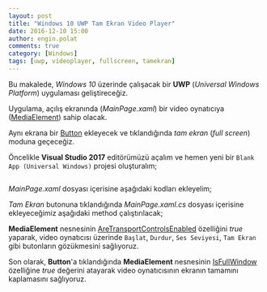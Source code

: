```yaml
---
layout: post
title: "Windows 10 UWP Tam Ekran Video Player"
date: 2016-12-10 15:00
author: engin.polat
comments: true
category: [Windows]
tags: [uwp, videoplayer, fullscreen, tamekran]
---
```

Bu makalede, *Windows 10* üzerinde çalışacak bir **UWP** (*Universal Windows Platform*) uygulaması geliştireceğiz.

Uygulama, açılış ekranında (*MainPage.xaml*) bir video oynatıcıya (<a href="https://docs.microsoft.com/uwp/api/Windows.UI.Xaml.Controls.MediaElement" target="_blank" rel="noopener">MediaElement</a>) sahip olacak.

Aynı ekrana bir <a href="https://msdn.microsoft.com/library/system.windows.controls.button" target="_blank" rel="noopener">Button</a> ekleyecek ve tıklandığında *tam ekran* (*full screen*) moduna geçeceğiz.

Öncelikle **Visual Studio 2017** editörümüzü açalım ve hemen yeni bir <code>Blank App (Universal Windows)</code> projesi oluşturalım;

<img class="lazy img-responsive" data-src="/assets/uploads/2016/12/FullScreenMediaPlayer-0.png" />

*MainPage.xaml* dosyası içerisine aşağıdaki kodları ekleyelim;

<script src="https://gist.github.com/polatengin/0ca220b55bd315d9b15cb03ce7a4ab21.js?file=MainPage.xaml"></script>

*Tam Ekran* butonuna tıklandığında *MainPage.xaml.cs* dosyası içerisine ekleyeceğimiz aşağıdaki method çalıştırılacak;

<script src="https://gist.github.com/polatengin/0ca220b55bd315d9b15cb03ce7a4ab21.js?file=MainPage.xaml.cs"></script>

**MediaElement** nesnesinin <a href="https://docs.microsoft.com/uwp/api/windows.ui.xaml.controls.mediaelement#Windows_UI_Xaml_Controls_MediaElement_AreTransportControlsEnabled" target="_blank" rel="noopener">AreTransportControlsEnabled</a> özelliğini *true* yaparak, video oynatıcısı üzerinde <code>Başlat</code>, <code>Durdur</code>, <code>Ses Seviyesi</code>, <code>Tam Ekran</code> gibi butonların gözükmesini sağlıyoruz.

Son olarak, **Button**'a tıklandığında **MediaElement** nesnesinin <a href="https://docs.microsoft.com/uwp/api/Windows.UI.Xaml.Controls.MediaElement#Windows_UI_Xaml_Controls_MediaElement_IsFullWindow" target="_blank" rel="noopener">IsFullWindow</a> özelliğine *true* değerini atayarak video oynatıcısının ekranın tamamını kaplamasını sağlıyoruz.